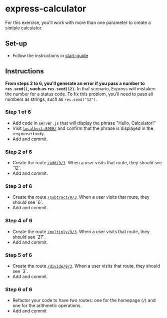 # express-calculator
For this exercise, you'll work with more than one parameter to create a simlple calculator. 

## Set-up
- Follow the instructions in [start-guide](../start-guide.md)

## Instructions
__From steps 2 to 6, you'll generate an error if you pass a number to `res.send()`, such as `res.send(12)`__. In that scenario, Express will mistaken the number for a status code. To fix this problem, you'll need to pass all numbers as strings, such as `res.send("12")`.

### Step 1 of 6
- Add code in `server.js` that will display the phrase "Hello, Calculator!"
- Visit [`localhost:8000/`](http://localhost:8000/) and confirm that the phrase is displayed in the response body.
- Add and commit.

### Step 2 of 6
- Create the route [`/add/9/3`](http://localhost:8000/add/9/3`). When a user visits that route, they should see `12`.
- Add and commit.

### Step 3 of 6
- Create the route [`/subtract/9/3`](http://localhost:8000/subtract/9/3`). When a user visits that route, they should see `6`.
- Add and commit.

### Step 4 of 6
- Create the route [`/multiply/9/3`](http://localhost:8000/multiply/9/3`). When a user visits that route, they should see `27`.
- Add and commit.

### Step 5 of 6
- Create the route [`/divide/9/3`](http://localhost:8000/divide/9/3`). When a user visits that route, they should see `3`.
- Add and commit.

### Step 6 of 6
- Refactor your code to have two routes: one for the homepage (`/`) and one for the arithmetic operations.
- Add and commit
